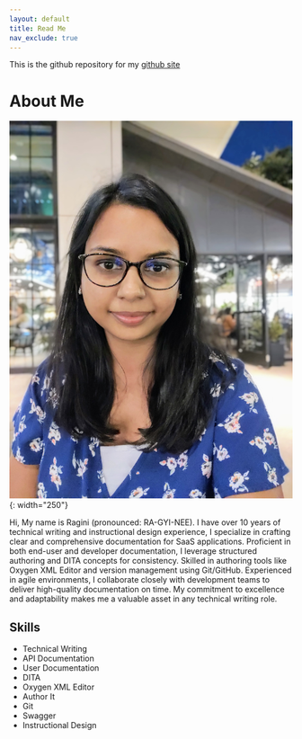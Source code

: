 ```yaml
---
layout: default
title: Read Me
nav_exclude: true
---
```


This is the github repository for my [github site](https://raginimangla.github.io/aboutme/)

# About Me

![Ragini Mangla](./docs/assets/ragini.jpg){: width="250"}

Hi, My name is Ragini (pronounced: RA-GYI-NEE). I have over 10 years of technical writing and instructional design experience, I specialize in crafting clear and comprehensive documentation for SaaS applications. Proficient in both end-user and developer documentation, I leverage structured authoring and DITA concepts for consistency. Skilled in authoring tools like Oxygen XML Editor and version management using Git/GitHub. Experienced in agile environments, I collaborate closely with development teams to deliver high-quality documentation on time. My commitment to excellence and adaptability makes me a valuable asset in any technical writing role.

## Skills

* Technical Writing
* API Documentation
* User Documentation
* DITA
* Oxygen XML Editor
* Author It
* Git
* Swagger
* Instructional Design
